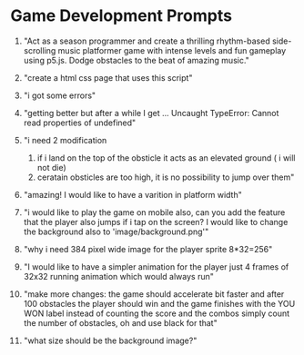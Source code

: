 # Game Development Prompts

1. "Act as a season programmer and create a thrilling rhythm-based side-scrolling music platformer game with intense levels and fun gameplay using p5.js. Dodge obstacles to the beat of amazing music."

2. "create a html css page that uses this script"

3. "i got some errors"

4. "getting better but after a while I get ... Uncaught TypeError: Cannot read properties of undefined"

5. "i need 2 modification
   1) if i land on the top of the obsticle it acts as an elevated ground ( i will not die)
   2) ceratain obsticles are too high, it is no possibility to jump over them"

6. "amazing! I would like to have a varition in platform width"

7. "i would like to play the game on mobile also, can you add the feature that the player also jumps if i tap on the screen? I would like to change the background also to 'image/background.png'"

8. "why i need 384 pixel wide image for the player sprite 8*32=256"

9. "I would like to have a simpler animation for the player just 4 frames of 32x32 running animation which would always run"

10. "make more changes:
    the game should accelerate bit faster
    and after 100 obstacles the player should win and the game finishes with the YOU WON label
    instead of counting the score and the combos simply count the number of obstacles, oh and use black for that"

11. "what size should be the background image?"